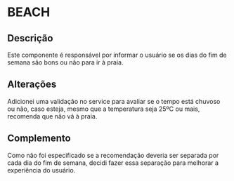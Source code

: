 # BEACH

## Descrição
Este componente é responsável por informar o usuário se os dias do fim de semana são bons ou não para ir à praia.

## Alterações
Adicionei uma validação no service para avaliar se o tempo está chuvoso ou não, caso esteja, mesmo que a temperatura seja 25ºC ou mais, recomenda que não vá à praia.

## Complemento
Como não foi especificado se a recomendação deveria ser separada por cada dia do fim de semana, decidi fazer essa separação para melhorar a experiência do usuário.
